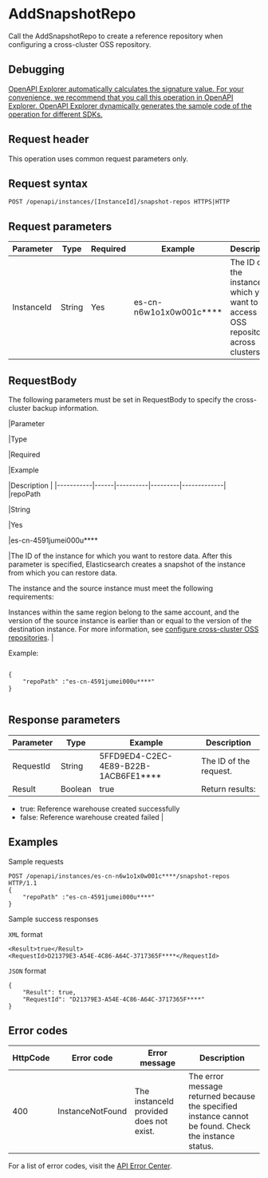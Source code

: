 # AddSnapshotRepo

Call the AddSnapshotRepo to create a reference repository when configuring a cross-cluster OSS repository.

## Debugging

[OpenAPI Explorer automatically calculates the signature value. For your convenience, we recommend that you call this operation in OpenAPI Explorer. OpenAPI Explorer dynamically generates the sample code of the operation for different SDKs.](https://api.aliyun.com/#product=elasticsearch&api=AddSnapshotRepo&type=ROA&version=2017-06-13)

## Request header

This operation uses common request parameters only.

## Request syntax

```
POST /openapi/instances/[InstanceId]/snapshot-repos HTTPS|HTTP
```

## Request parameters

|Parameter|Type|Required|Example|Description|
|---------|----|--------|-------|-----------|
|InstanceId|String|Yes|es-cn-n6w1o1x0w001c\*\*\*\*|The ID of the instance for which you want to access OSS repositories across clusters. |

## RequestBody

The following parameters must be set in RequestBody to specify the cross-cluster backup information.

|Parameter

|Type

|Required

|Example

|Description |
|-----------|------|----------|---------|-------------|
|repoPath

|String

|Yes

|es-cn-4591jumei000u\*\*\*\*

|The ID of the instance for which you want to restore data. After this parameter is specified, Elasticsearch creates a snapshot of the instance from which you can restore data.

The instance and the source instance must meet the following requirements:

Instances within the same region belong to the same account, and the version of the source instance is earlier than or equal to the version of the destination instance. For more information, see [configure cross-cluster OSS repositories](~~131441~~). |

Example:

```

{
    "repoPath" :"es-cn-4591jumei000u****"
}
            
```

## Response parameters

|Parameter|Type|Example|Description|
|---------|----|-------|-----------|
|RequestId|String|5FFD9ED4-C2EC-4E89-B22B-1ACB6FE1\*\*\*\*|The ID of the request. |
|Result|Boolean|true|Return results:

-   true: Reference warehouse created successfully
-   false: Reference warehouse created failed |

## Examples

Sample requests

```
POST /openapi/instances/es-cn-n6w1o1x0w001c****/snapshot-repos HTTP/1.1
{
    "repoPath" :"es-cn-4591jumei000u****"
}
```

Sample success responses

`XML` format

```
<Result>true</Result>
<RequestId>D21379E3-A54E-4C86-A64C-3717365F****</RequestId>
```

`JSON` format

```
{
    "Result": true,
    "RequestId": "D21379E3-A54E-4C86-A64C-3717365F****"
}
```

## Error codes

|HttpCode|Error code|Error message|Description|
|--------|----------|-------------|-----------|
|400|InstanceNotFound|The instanceId provided does not exist.|The error message returned because the specified instance cannot be found. Check the instance status.|

For a list of error codes, visit the [API Error Center](https://error-center.alibabacloud.com/status/product/elasticsearch).

